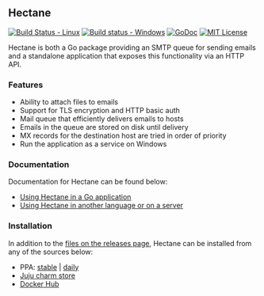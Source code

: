 ## Hectane

[![Build Status - Linux](https://travis-ci.org/hectane/hectane.svg)](https://travis-ci.org/hectane/hectane)
[![Build status - Windows](https://ci.appveyor.com/api/projects/status/h3r46k12llvw18u6?svg=true)](https://ci.appveyor.com/project/nathan-osman/hectane)
[![GoDoc](https://godoc.org/github.com/hectane/hectane?status.svg)](https://godoc.org/github.com/hectane/hectane)
[![MIT License](http://img.shields.io/badge/license-MIT-9370d8.svg?style=flat)](http://opensource.org/licenses/MIT)

Hectane is both a Go package providing an SMTP queue for sending emails and a standalone application that exposes this functionality via an HTTP API.

### Features

- Ability to attach files to emails
- Support for TLS encryption and HTTP basic auth
- Mail queue that efficiently delivers emails to hosts
- Emails in the queue are stored on disk until delivery
- MX records for the destination host are tried in order of priority
- Run the application as a service on Windows

### Documentation

Documentation for Hectane can be found below:

- [Using Hectane in a Go application](https://github.com/hectane/hectane/wiki/Hectane%20Package)
- [Using Hectane in another language or on a server](https://github.com/hectane/hectane/wiki/Hectane%20Daemon)

### Installation

In addition to the [files on the releases page](https://github.com/hectane/hectane/releases), Hectane can be installed from any of the sources below:

- PPA: [stable](https://launchpad.net/~hectane/+archive/ubuntu/hectane) | [daily](https://launchpad.net/~hectane/+archive/ubuntu/hectane-dev)
- [Juju charm store](https://jujucharms.com/hectane/)
- [Docker Hub](https://hub.docker.com/r/hectane/hectane/)
